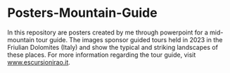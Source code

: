 # Posters-Mountain-Guide
 
In this repository are posters created by me through powerpoint for a mid-mountain tour guide. The images sponsor guided tours held in 2023 in the Friulian Dolomites (Italy) and show the typical and striking landscapes of these places. 
For more information regarding the tour guide, visit www.escursionirao.it.

